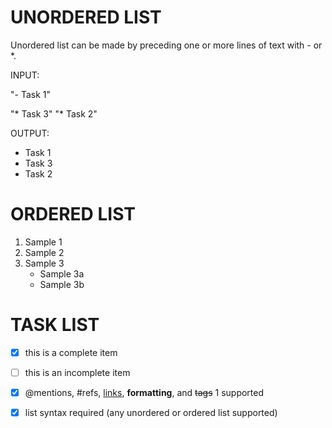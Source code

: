 # UNORDERED LIST

Unordered list can be made by preceding one or more 
lines of text with - or *.

INPUT:

"- Task 1"

"* Task 3"
"* Task 2"

OUTPUT:

* Task 1
* Task 3
* Task 2
  

# ORDERED LIST
 
1. Sample 1
2. Sample 2
3. Sample 3
   * Sample 3a
   * Sample 3b
 
# TASK LIST

- [x] this is a complete item
- [ ] this is an incomplete item
- [x] @mentions, #refs, [links](),
**formatting**, and <del>tags</del> 1
supported
- [x] list syntax required (any
unordered or ordered list
supported)



